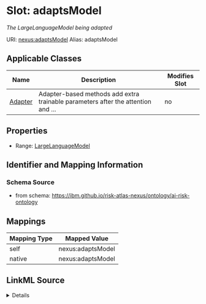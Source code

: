 

# Slot: adaptsModel


_The LargeLanguageModel being adapted_





URI: [nexus:adaptsModel](https://ibm.github.io/risk-atlas-nexus/ontology/adaptsModel)
Alias: adaptsModel

<!-- no inheritance hierarchy -->





## Applicable Classes

| Name | Description | Modifies Slot |
| --- | --- | --- |
| [Adapter](Adapter.md) | Adapter-based methods add extra trainable parameters after the attention and ... |  no  |







## Properties

* Range: [LargeLanguageModel](LargeLanguageModel.md)





## Identifier and Mapping Information







### Schema Source


* from schema: https://ibm.github.io/risk-atlas-nexus/ontology/ai-risk-ontology




## Mappings

| Mapping Type | Mapped Value |
| ---  | ---  |
| self | nexus:adaptsModel |
| native | nexus:adaptsModel |




## LinkML Source

<details>
```yaml
name: adaptsModel
description: The LargeLanguageModel being adapted
from_schema: https://ibm.github.io/risk-atlas-nexus/ontology/ai-risk-ontology
rank: 1000
alias: adaptsModel
domain_of:
- Adapter
range: LargeLanguageModel

```
</details>
